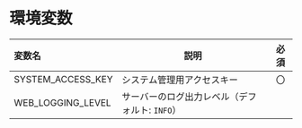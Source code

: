 # 環境変数

| 変数名               | 説明                          | 必須 | 
|:------------------|-----------------------------|:--:| 
| SYSTEM_ACCESS_KEY | システム管理用アクセスキー               | 〇  | 
| WEB_LOGGING_LEVEL | サーバーのログ出力レベル（デフォルト: `INFO`） |    | 

